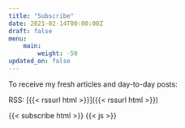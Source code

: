 ```yaml
---
title: "Subscribe"
date: 2021-02-14T00:00:00Z
draft: false
menu:
    main:
        weight: -50
updated_on: false
---
```


To receive my fresh articles and day-to-day posts:

RSS: [{{< rssurl html >}}]({{< rssurl html >}})

{{< subscribe html >}}
{{< js >}}
